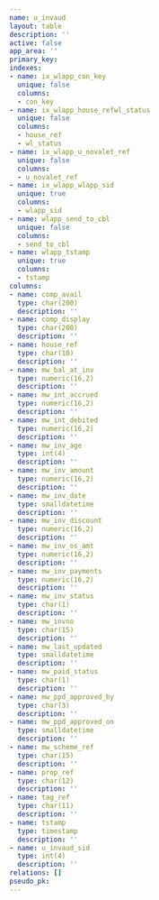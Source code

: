 ```yaml
---
name: u_invaud
layout: table
description: ''
active: false
app_area: ''
primary_key: 
indexes:
- name: ix_wlapp_con_key
  unique: false
  columns:
  - con_key
- name: ix_wlapp_house_refwl_status
  unique: false
  columns:
  - house_ref
  - wl_status
- name: ix_wlapp_u_novalet_ref
  unique: false
  columns:
  - u_novalet_ref
- name: ix_wlapp_wlapp_sid
  unique: true
  columns:
  - wlapp_sid
- name: wlapp_send_to_cbl
  unique: false
  columns:
  - send_to_cbl
- name: wlapp_tstamp
  unique: true
  columns:
  - tstamp
columns:
- name: comp_avail
  type: char(200)
  description: ''
- name: comp_display
  type: char(200)
  description: ''
- name: house_ref
  type: char(10)
  description: ''
- name: mw_bal_at_inv
  type: numeric(16,2)
  description: ''
- name: mw_int_accrued
  type: numeric(16,2)
  description: ''
- name: mw_int_debited
  type: numeric(16,2)
  description: ''
- name: mw_inv_age
  type: int(4)
  description: ''
- name: mw_inv_amount
  type: numeric(16,2)
  description: ''
- name: mw_inv_date
  type: smalldatetime
  description: ''
- name: mw_inv_discount
  type: numeric(16,2)
  description: ''
- name: mw_inv_os_amt
  type: numeric(16,2)
  description: ''
- name: mw_inv_payments
  type: numeric(16,2)
  description: ''
- name: mw_inv_status
  type: char(1)
  description: ''
- name: mw_invno
  type: char(15)
  description: ''
- name: mw_last_updated
  type: smalldatetime
  description: ''
- name: mw_paid_status
  type: char(1)
  description: ''
- name: mw_ppd_approved_by
  type: char(3)
  description: ''
- name: mw_ppd_approved_on
  type: smalldatetime
  description: ''
- name: mw_scheme_ref
  type: char(15)
  description: ''
- name: prop_ref
  type: char(12)
  description: ''
- name: tag_ref
  type: char(11)
  description: ''
- name: tstamp
  type: timestamp
  description: ''
- name: u_invaud_sid
  type: int(4)
  description: ''
relations: []
pseudo_pk: 
---
```


